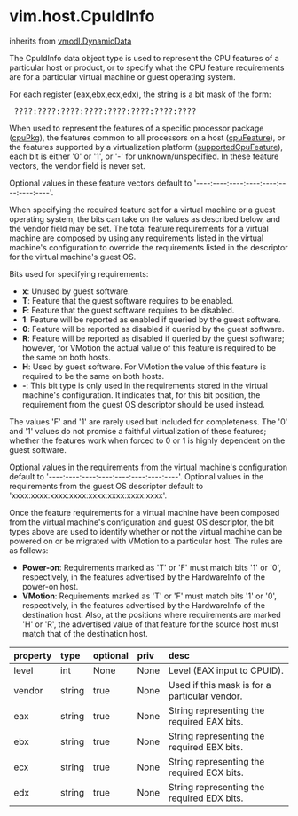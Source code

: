 vim.host.CpuIdInfo
==================
inherits from [vmodl.DynamicData](docs/vmodl.DynamicData.md)


The CpuIdInfo data object type is used to represent the CPU features of     a particular host or product, or to specify what the CPU feature    requirements are for a particular virtual machine or guest operating    system.    <p>    For each register (eax,ebx,ecx,edx), the string is a bit mask of the form:    <pre>        ????:????:????:????:????:????:????:????    </pre>     <p>    When used to represent the features of a specific processor package    (<a href="vim.host.HardwareInfo.md#cpuPkg">cpuPkg</a>), the features common to all    processors on a host (<a href="vim.host.HardwareInfo.md#cpuFeature">cpuFeature</a>), or the    features supported by a virtualization platform    (<a href="vim.host.Capability.md#supportedCpuFeature">supportedCpuFeature</a>), each bit is either '0'    or '1', or '-' for unknown/unspecified. In these feature vectors, the    vendor field is never set.    <p>    Optional values in these feature vectors default to    '----:----:----:----:----:----:----:----'.    <p>    When specifying the required feature set for a virtual machine or a guest    operating system, the bits can take on the values as described below, and    the vendor field may be set. The total feature requirements for a virtual    machine are composed by using any requirements listed in the virtual    machine's configuration to override the requirements listed in the    descriptor for the virtual machine's guest OS.    <p>    Bits used for specifying requirements:    <ul>    <li><b>x</b>: Unused by guest software.    <li><b>T</b>: Feature that the guest software requires to be enabled.    <li><b>F</b>: Feature that the guest software requires to be disabled.    <li><b>1</b>: Feature will be reported as enabled if queried by the guest                  software.    <li><b>0</b>: Feature will be reported as disabled if queried by the guest                  software.    <li><b>R</b>: Feature will be reported as disabled if queried by the guest                  software; however, for VMotion the actual value of this                  feature is required to be the same on both hosts.    <li><b>H</b>: Used by guest software. For VMotion the value of this                  feature is required to be the same on both hosts.    <li><b>-</b>: This bit type is only used in the requirements stored in                  the virtual machine's configuration. It indicates that, for                  this bit position, the requirement from the guest OS                  descriptor should be used instead.    </ul>    The values 'F' and '1' are rarely used but included for completeness. The    '0' and '1' values do not promise a faithful virtualization of these    features; whether the features work when forced to 0 or 1 is highly    dependent on the guest software.    <p>    Optional values in the requirements from the virtual machine's    configuration default to '----:----:----:----:----:----:----:----'.    Optional values in the requirements from the guest OS descriptor default    to 'xxxx:xxxx:xxxx:xxxx:xxxx:xxxx:xxxx:xxxx'.    <p>    Once the feature requirements for a virtual machine have been composed    from the virtual machine's configuration and guest OS descriptor, the bit    types above are used to identify whether or not the virtual machine    can be powered on or be migrated with VMotion to a particular host.    The rules are as follows:    <ul>    <li><b>Power-on</b>: Requirements marked as 'T' or 'F' must match bits    '1' or '0', respectively, in the features advertised by the HardwareInfo    of the power-on host.    <li><b>VMotion</b>: Requirements marked as 'T' or 'F' must match bits    '1' or '0', respectively, in the features advertised by the HardwareInfo    of the destination host. Also, at the positions where requirements are    marked 'H' or 'R', the advertised value of that feature for the source    host must match that of the destination host.    </ul>

| property | type | optional | priv | desc |
|:---------|:-----|:---------|:-----|:-----|
| level | int | None | None | Level (EAX input to CPUID). |
| vendor | string | true | None | Used if this mask is for a particular vendor. |
| eax | string | true | None | String representing the required EAX bits. |
| ebx | string | true | None | String representing the required EBX bits. |
| ecx | string | true | None | String representing the required ECX bits. |
| edx | string | true | None | String representing the required EDX bits. |


